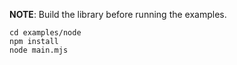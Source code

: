 **NOTE**: Build the library before running the examples.

```shell
cd examples/node
npm install
node main.mjs
```